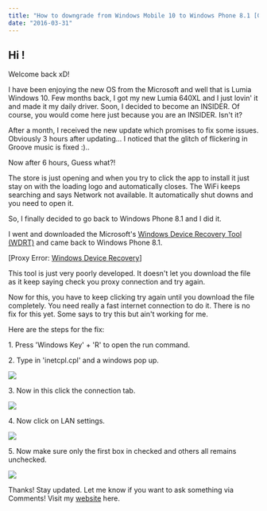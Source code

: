 ```yaml
---
title: "How to downgrade from Windows Mobile 10 to Windows Phone 8.1 [GDR2] + WDRT Proxy Issue fixed!"
date: "2016-03-31"
---
```


## Hi !

Welcome back xD!

  

I have been enjoying the new OS from the Microsoft and well that is Lumia Windows 10. Few months back, I got my new Lumia 640XL and I just lovin' it and made it my daily driver. Soon, I decided to become an INSIDER. Of course, you would come here just because you are an INSIDER. Isn't it?

  

After a month, I received the new update which promises to fix some issues. Obviously 3 hours after updating... I noticed that the glitch of flickering in Groove music is fixed :)..

  

Now after 6 hours, Guess what?!

  

The store is just opening and when you try to click the app to install it just stay on with the loading logo and automatically closes. The WiFi keeps searching and says Network not available. It automatically shut downs and you need to open it.

  

So, I finally decided to go back to Windows Phone 8.1 and I did it.

  

I went and downloaded the Microsoft's [Windows Device Recovery Tool (WDRT)](http://adf.ly/1YxxFf) and came back to Windows Phone 8.1.

  

\[Proxy Error: [Windows Device Recovery](http://adf.ly/1YxxFf)\]

This tool is just very poorly developed. It doesn't let you download the file as it keep saying check you proxy connection and try again.

Now for this, you have to keep clicking try again until you download the file completely. You need really a fast internet connection to do it. There is no fix for this yet. Some says to try this but ain't working for me.

  

Here are the steps for the fix:

  

1\. Press 'Windows Key' + 'R' to open the run command.

2\. Type in 'inetcpl.cpl' and a windows pop up.

[![](/posts/2016/03/images/lumia0.png)](https://3.bp.blogspot.com/-6LP62Y1s-UE/Vv2wwvEGJQI/AAAAAAAABXA/Ts_cZJe1z_gbU-2Vd891deFQFymRipiUw/s1600/lumia0.png)

3\. Now in this click the connection tab.

[![](/posts/2016/03/images/lumia1.jpg)](https://1.bp.blogspot.com/-gSh5tgCzpVM/Vv2xDaJMVpI/AAAAAAAABXE/Eqk77ZMHDA04KPzJKlM9_pGSoj0KTVAYQ/s1600/lumia1.jpg)

4\. Now click on LAN settings.

[![](/posts/2016/03/images/lumia2.jpg)](https://2.bp.blogspot.com/-L2LOUOfENrg/Vv2xRAMX84I/AAAAAAAABXI/0n242wVh4asLKDv9SQMlPe_JO8vF_uOYA/s1600/lumia2.jpg)

5\. Now make sure only the first box in checked and others all remains unchecked.

[![](/posts/2016/03/images/lumia3.png)](https://1.bp.blogspot.com/-xYXvcDk_5i8/Vv2xlx3rtcI/AAAAAAAABXQ/gS8HRcqXcHI7rvEcJ6xyWttJdkFmXOugA/s1600/lumia3.png)

  

Thanks! Stay updated. Let me know if you want to ask something via Comments! Visit my [website](http://3m4d.flavors.me/) here.
